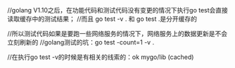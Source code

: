 //golang V1.10之后，在功能代码和测试代码没有变更的情况下执行go test会直接读取缓存中的测试结果；
//而且 go test -v . 和 go test .是分开缓存的

//所以测试代码如果是要跑一些网络服务的情况下，网络服务上的数据更新是不会立刻刷新的
//golang测试的坑：go test -count=1  -v .

//在执行go test -v的时候是有相关的线索的：ok  	mygo/lib	(cached)
